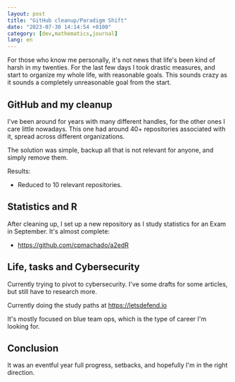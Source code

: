 ```yaml
---
layout: post
title: "GitHub cleanup/Paradigm Shift"
date: "2023-07-30 14:14:54 +0100"
category: [dev,mathematics,journal]
lang: en
---
```



For those who know me personally, it's not news that life's been kind of harsh
in my twenties. For the last few days I took drastic measures, and start to
organize my whole life, with reasonable goals. This sounds crazy as it sounds
a completely unreasonable goal from the start.

## GitHub and my cleanup

I've been around for years with many different handles, for the other ones I
care little nowadays. This one had around 40+ repositories associated with it,
spread across different organizations.

The solution was simple, backup all that is not relevant for anyone, and
simply remove them.

Results:
- Reduced to 10 relevant repositories.

## Statistics and R

After cleaning up, I set up a new repository as I study statistics for an Exam
in September. It's almost complete:

- <https://github.com/cpmachado/a2edR>

## Life, tasks and Cybersecurity

Currently trying to pivot to cybersecurity. I've some drafts for some
articles, but still have to research more.

Currently doing the study paths at <https://letsdefend.io>

It's mostly focused on blue team ops, which is the type of career I'm looking
for.

## Conclusion

It was an eventful year full progress, setbacks, and hopefully I'm in the
right direction.
